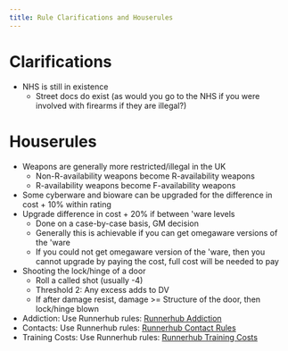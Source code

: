 ```yaml
---
title: Rule Clarifications and Houserules
---
```


# Clarifications

- NHS is still in existence
	- Street docs do exist (as would you go to the NHS if you were involved with firearms if they are illegal?)

# Houserules

- Weapons are generally more restricted/illegal in the UK
	- Non-R-availability weapons become R-availability weapons
	- R-availability weapons become F-availability weapons
- Some cyberware and bioware can be upgraded for the difference in cost + 10% within rating
- Upgrade difference in cost + 20% if between 'ware levels
	- Done on a case-by-case basis, GM decision
	- Generally this is achievable if you can get omegaware versions of the 'ware
	- If you could not get omegaware version of the 'ware, then you cannot upgrade by paying the cost, full cost will be needed to pay
- Shooting the lock/hinge of a door
	- Roll a called shot (usually -4)
	- Threshold 2: Any excess adds to DV
	- If after damage resist, damage >= Structure of the door, then lock/hinge blown
- Addiction: Use Runnerhub rules: [Runnerhub Addiction](https://runnerhub.neosynth.net/index.php?n=Rules.Drugs#Drug_and_Addictive_Substance_Usage)
- Contacts: Use Runnerhub rules: [Runnerhub Contact Rules](https://runnerhub.neosynth.net/index.php?n=Rules.Contacts)
- Training Costs: Use Runnerhub rules: [Runnerhub Training Costs](https://runnerhub.neosynth.net/index.php?n=Rules.Gameplay#Cost)
